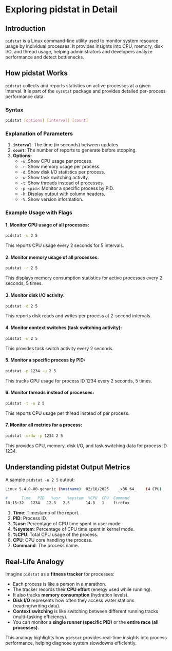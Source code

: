 # Exploring pidstat in Detail

## Introduction
`pidstat` is a Linux command-line utility used to monitor system resource usage by individual processes. It provides insights into CPU, memory, disk I/O, and thread usage, helping administrators and developers analyze performance and detect bottlenecks.

## How pidstat Works
`pidstat` collects and reports statistics on active processes at a given interval. It is part of the `sysstat` package and provides detailed per-process performance data.

### Syntax
```sh
pidstat [options] [interval] [count]
```

### Explanation of Parameters
1. **`interval`**: The time (in seconds) between updates.
2. **`count`**: The number of reports to generate before stopping.
3. **Options:**
   - `-u`: Show CPU usage per process.
   - `-r`: Show memory usage per process.
   - `-d`: Show disk I/O statistics per process.
   - `-w`: Show task switching activity.
   - `-t`: Show threads instead of processes.
   - `-p <pid>`: Monitor a specific process by PID.
   - `-h`: Display output with column headers.
   - `-V`: Show version information.

### Example Usage with Flags

#### 1. Monitor CPU usage of all processes:
```sh
pidstat -u 2 5
```
This reports CPU usage every 2 seconds for 5 intervals.

#### 2. Monitor memory usage of all processes:
```sh
pidstat -r 2 5
```
This displays memory consumption statistics for active processes every 2 seconds, 5 times.

#### 3. Monitor disk I/O activity:
```sh
pidstat -d 2 5
```
This reports disk reads and writes per process at 2-second intervals.

#### 4. Monitor context switches (task switching activity):
```sh
pidstat -w 2 5
```
This provides task switch activity every 2 seconds.

#### 5. Monitor a specific process by PID:
```sh
pidstat -p 1234 -u 2 5
```
This tracks CPU usage for process ID 1234 every 2 seconds, 5 times.

#### 6. Monitor threads instead of processes:
```sh
pidstat -t -u 2 5
```
This reports CPU usage per thread instead of per process.

#### 7. Monitor all metrics for a process:
```sh
pidstat -urdw -p 1234 2 5
```
This provides CPU, memory, disk I/O, and task switching data for process ID 1234.

## Understanding pidstat Output Metrics
A sample `pidstat -u 2 5` output:
```sh
Linux 5.4.0-80-generic (hostname)  02/10/2025    _x86_64_    (4 CPU)

#      Time   PID   %usr   %system  %CPU  CPU  Command
10:15:32   1234   12.3   2.5       14.8   1    firefox
```
1. **Time**: Timestamp of the report.
2. **PID**: Process ID.
3. **%usr**: Percentage of CPU time spent in user mode.
4. **%system**: Percentage of CPU time spent in kernel mode.
5. **%CPU**: Total CPU usage of the process.
6. **CPU**: CPU core handling the process.
7. **Command**: The process name.

## Real-Life Analogy
Imagine `pidstat` as a **fitness tracker** for processes:
- Each process is like a person in a marathon.
- The tracker records their **CPU effort** (energy used while running).
- It also tracks **memory consumption** (hydration levels).
- **Disk I/O** represents how often they access water stations (reading/writing data).
- **Context switching** is like switching between different running tracks (multi-tasking efficiency).
- You can monitor a **single runner (specific PID)** or the **entire race (all processes)**.

This analogy highlights how `pidstat` provides real-time insights into process performance, helping diagnose system slowdowns efficiently.
